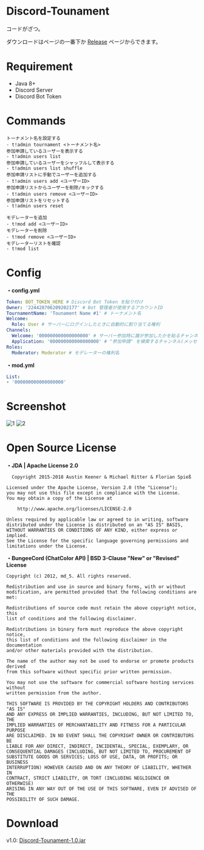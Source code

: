 # Discord-Tounament
コードがざつ。

ダウンロードはページの一番下か [Release](https://github.com/SimplyRin/Discord-Tounament/releases) ページからできます。

# Requirement
- Java 8+
- Discord Server
- Discord Bot Token

# Commands
```
トーナメント名を設定する
- t!admin tournament <トーナメント名>
参加申請しているユーザーを表示する
- t!admin users list
参加申請しているユーザーをシャッフルして表示する
- t!admin users list shuffle
参加申請リストに手動でユーザーを追加する
- t!admin users add <ユーザーID>
参加申請リストからユーザーを削除/キックする
- t!admin users remove <ユーザーID>
参加申請リストをリセットする
- t!admin users reset

モデレーターを追加
- t!mod add <ユーザーID>
モデレーターを削除
- t!mod remove <ユーザーID>
モデレーターリストを確認
- t!mod list
```

# Config
**・config.yml**
```Yaml
Token: BOT_TOKEN_HERE # Discord Bot Token を貼り付け
Owner: '224428706209202177' # Bot 管理者が使用するアカウントID
TournamentName: 'Tounament Name #1' # トーナメント名
Welcome:
  Role: User # サーバーにログインしたときに自動的に割り当てる権利
Channels:
  Welcome: '000000000000000000' # サーバー参加時に誰が参加したかを貼るチャンネル
  Application: '000000000000000000' # "参加申請" を検索するチャンネル(メッセージ受信時)
Roles:
  Moderator: Moderator # モデレーターの権利名
```

**・mod.yml**
```Yaml
List:
- '000000000000000000'
```

# Screenshot
![1](https://i.gyazo.com/fdaafe2a0ca6227326c06a022a7101be.png "1")
![2](https://i.gyazo.com/386bd1e5e60e2ad9da5506355d5e2e10.png "2")

# Open Source License
**・JDA | Apache License 2.0**
```
  Copyright 2015-2018 Austin Keener & Michael Ritter & Florian Spieß

Licensed under the Apache License, Version 2.0 (the "License");
you may not use this file except in compliance with the License.
You may obtain a copy of the License at

    http://www.apache.org/licenses/LICENSE-2.0

Unless required by applicable law or agreed to in writing, software
distributed under the License is distributed on an "AS IS" BASIS,
WITHOUT WARRANTIES OR CONDITIONS OF ANY KIND, either express or implied.
See the License for the specific language governing permissions and
limitations under the License.
 ```

**・BungeeCord (ChatColor API) | BSD 3-Clause "New" or "Revised" License**
```
Copyright (c) 2012, md_5. All rights reserved.

Redistribution and use in source and binary forms, with or without
modification, are permitted provided that the following conditions are met:

Redistributions of source code must retain the above copyright notice, this
list of conditions and the following disclaimer.

Redistributions in binary form must reproduce the above copyright notice,
this list of conditions and the following disclaimer in the documentation
and/or other materials provided with the distribution.

The name of the author may not be used to endorse or promote products derived
from this software without specific prior written permission.

You may not use the software for commercial software hosting services without
written permission from the author.

THIS SOFTWARE IS PROVIDED BY THE COPYRIGHT HOLDERS AND CONTRIBUTORS "AS IS"
AND ANY EXPRESS OR IMPLIED WARRANTIES, INCLUDING, BUT NOT LIMITED TO, THE
IMPLIED WARRANTIES OF MERCHANTABILITY AND FITNESS FOR A PARTICULAR PURPOSE
ARE DISCLAIMED. IN NO EVENT SHALL THE COPYRIGHT OWNER OR CONTRIBUTORS BE
LIABLE FOR ANY DIRECT, INDIRECT, INCIDENTAL, SPECIAL, EXEMPLARY, OR
CONSEQUENTIAL DAMAGES (INCLUDING, BUT NOT LIMITED TO, PROCUREMENT OF
SUBSTITUTE GOODS OR SERVICES; LOSS OF USE, DATA, OR PROFITS; OR BUSINESS
INTERRUPTION) HOWEVER CAUSED AND ON ANY THEORY OF LIABILITY, WHETHER IN
CONTRACT, STRICT LIABILITY, OR TORT (INCLUDING NEGLIGENCE OR OTHERWISE)
ARISING IN ANY WAY OUT OF THE USE OF THIS SOFTWARE, EVEN IF ADVISED OF THE
POSSIBILITY OF SUCH DAMAGE.
```


# Download
v1.0: [Discord-Tounament-1.0.jar](https://github.com/SimplyRin/Discord-Tounament/releases/download/1.0/Discord-Tounament-1.0.jar)
